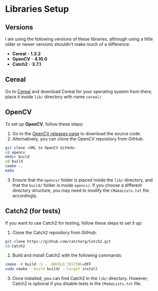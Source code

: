 # Libraries Setup

## Versions
I am using the following versions of these libraries, although using a little older or newer versions shouldn't make much of a difference:
- **Cereal** - **1.3.2**
- **OpenCV** - **4.10.0**
- **Catch2** - **3.7.1**

## Cereal
Go to [Cereal](https://uscilab.github.io/cereal/index.html) and download Cereal for your operating system from there, place it inside `lib/` directory with name `cereal/`

## OpenCV
To set up **OpenCV**, follow these steps:

1. Go to the [OpenCV releases page](https://opencv.org/releases/) to download the source code.
2. Alternatively, you can clone the OpenCV repository from GitHub:
```bash
git clone <URL to OpenCV GitHub>
cd opencv
mkdir build
cd build
cmake ..
make
```
3. Ensure that the `opencv/` folder is placed inside the `lib/` directory, and that the `build/` folder is inside `opencv/`. If you choose a different directory structure, you may need to modify the `CMakeLists.txt` file accordingly.

## Catch2 (for tests)
If you want to use Catch2 for testing, follow these steps to set it up:
1. Clone the Catch2 repository from GitHub:
```bash
git clone https://github.com/catchorg/Catch2.git
cd Catch2
```
2. Build and install Catch2 with the following commands:
```bash
cmake -B build -S . -DBUILD_TESTING=OFF
sudo cmake --build build/ --target install
```
3. Once installed, you can find Catch2 in the `lib/` directory. However, Catch2 is optional if you disable tests in the `CMakeLists.txt` file.